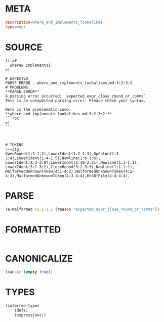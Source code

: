 # META
~~~ini
description=where_and_implements_lookalikes
type=expr
~~~
# SOURCE
~~~roc
(i:a#
  wherew implementsI
e)
~~~
~~~
# EXPECTED
PARSE ERROR - where_and_implements_lookalikes.md:3:2:3:2
# PROBLEMS
**PARSE ERROR**
A parsing error occurred: `expected_expr_close_round_or_comma`
This is an unexpected parsing error. Please check your syntax.

Here is the problematic code:
**where_and_implements_lookalikes.md:3:2:3:2:**
```roc
e)
```
 


# TOKENS
~~~zig
OpenRound(1:1-1:2),LowerIdent(1:2-1:3),OpColon(1:3-1:4),LowerIdent(1:4-1:5),Newline(1:6-1:6),
LowerIdent(2:3-2:9),LowerIdent(2:10-2:21),Newline(1:1-1:1),
LowerIdent(3:1-3:2),CloseRound(3:2-3:3),Newline(1:1-1:1),
MalformedUnknownToken(4:1-4:2),MalformedUnknownToken(4:2-4:3),MalformedUnknownToken(4:3-4:4),EndOfFile(4:4-4:4),
~~~
# PARSE
~~~clojure
(e-malformed @1.1-1.1 (reason "expected_expr_close_round_or_comma"))
~~~
# FORMATTED
~~~roc

~~~
# CANONICALIZE
~~~clojure
(can-ir (empty true))
~~~
# TYPES
~~~clojure
(inferred-types
	(defs)
	(expressions))
~~~
